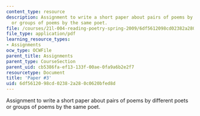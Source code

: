 ```yaml
---
content_type: resource
description: Assignment to write a short paper about pairs of poems by different poets
  or groups of poems by the same poet.
file: /courses/21l-004-reading-poetry-spring-2009/6df5612098cd02382a280c0620bfed8d_MIT21l_004s09_assn03_paper3.pdf
file_type: application/pdf
learning_resource_types:
- Assignments
ocw_type: OCWFile
parent_title: Assignments
parent_type: CourseSection
parent_uid: cb5386fa-ef13-133f-00ae-0fa9a6b2e2f7
resourcetype: Document
title: 'Paper #3'
uid: 6df56120-98cd-0238-2a28-0c0620bfed8d
---
```

Assignment to write a short paper about pairs of poems by different poets or groups of poems by the same poet.

